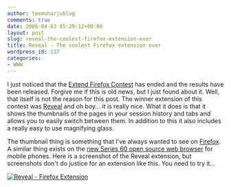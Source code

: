 ```yaml
---
author: teemuharjublog
comments: true
date: 2006-04-03 05:29:12+00:00
layout: post
slug: reveal-the-coolest-firefox-extension-ever
title: Reveal - The coolest Firefox extension ever
wordpress_id: 137
categories:
- WWW
---
```


I just noticed that the [Extend Firefox Contest](http://developer.mozilla.org/contests/extendfirefox/) has ended and the results have been released. Forgive me if this is old news, but I just found about it. Well, that itself is not the reason for this post. The winner extension of this contest was [Reveal](https://addons.mozilla.org/extensions/moreinfo.php?id=1942&application=firefox) and oh boy... it is really nice. What it does is that it shows the thumbnails of the pages in your session history and tabs and allows you to easily switch between them. In addition to this it also includes a really easy to use magnifying glass.

The thumbnail thing is something that I've always wanted to see on [Firefox](http://www.mozilla.com). A similar thing exists on the [new Series 60 open source web browser](http://www.s60.com/browser/) for mobile phones. Here is a screenshot of the Reveal extension, but screenshots don't do justice for an extension like this. You need to try it...

[![Reveal - Firefox Extension](http://static.flickr.com/42/122403822_1bb9072fde_m.jpg)](http://static.flickr.com/42/122403822_1bb9072fde_o.png)

